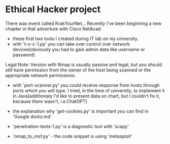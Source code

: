 # Ethical Hacker project
 There was event called KrakYourNet... Recently I've been beginning a new chapter in that adventure with Cisco NetAcad.
 - these first two tools I created during IT lab on my university.
 - with 't-o-c-1.py' you can take over control over network devices(obviously you had to gain admin data like username or password)
 
Legal Note:
Version with Nmap is usually passive and legal, but you should still have permission from the owner of the host being scanned or 
the appropriate network permissions.

- with 'port-scanner.py' you could receive response from hosts through ports which you will type. I tried, in the time of university, to
implement it in Java[additionaly I'd like to present data on chart, but I couldn't fix it, because there wasn't, i.e.ChatGPT]

- the explanation why 'get-cookies.py' is important you can find in 'Google dorks.md'

- 'penetration-tests-1.py' is a diagnostic tool with 'scapy'

- 'nmap_to_msf.py' - the code snippet is using 'metasploit'

